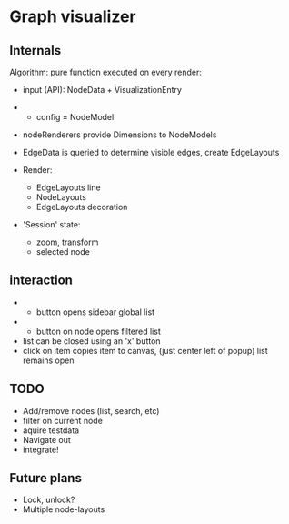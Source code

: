 # Graph visualizer

## Internals

Algorithm: pure function executed on every render:
- input (API): NodeData + VisualizationEntry
- + config = NodeModel
- nodeRenderers provide Dimensions to NodeModels
- EdgeData is queried to determine visible edges, create EdgeLayouts
- Render:
  - EdgeLayouts line
  - NodeLayouts
  - EdgeLayouts decoration

- 'Session' state:
  - zoom, transform
  - selected node

## interaction

- + button opens sidebar global list
- + button on node opens filtered list
- list can be closed using an 'x' button
- click on item copies item to canvas, (just center left of popup) list remains open

## TODO

- Add/remove nodes (list, search, etc)
- filter on current node
- aquire testdata
- Navigate out
- integrate!

## Future plans
- Lock, unlock?
- Multiple node-layouts
